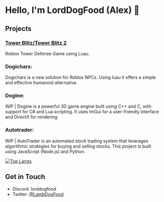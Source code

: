 # Hello, I'm LordDogFood (Alex) 👋

## Projects

### [Tower Blitz/Tower Blitz 2](https://www.roblox.com/games/4739557376/Tower-Blitz)
Roblox Tower Defense Game using Luau.
### Dogichars:
Dogichars is a new solution for Roblox NPCs. Using luau it offers a simple and effective humanoid alternative.
### Dogine: 
WIP | Dogine is a powerful 3D game engine built using C++ and C, with support for C# and Lua scripting. It uses ImGui for a user-friendly interface and DirectX for rendering.
### Autotrader:
WIP | AutoTrader is an automated stock trading system that leverages algorithmic strategies for buying and selling stocks. This project is built using JavaScript (Node.js) and Python.

[![Top Langs](https://github-readme-stats.vercel.app/api/top-langs/?username=LambDogFood&layout=compact&count-private=true)](https://github.com/anuraghazra/github-readme-stats) 

## Get in Touch

- Discord: lorddogfood
- Twitter: [@LambDogFood](https://twitter.com/LambDogFood)
